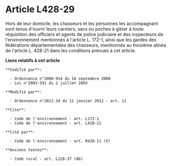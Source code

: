 # Article L428-29

Hors de leur domicile, les chasseurs et les personnes les accompagnant sont tenus d'ouvrir leurs carniers, sacs ou poches à
gibier à toute réquisition des officiers et agents de police judiciaire et des inspecteurs de l'environnement mentionnés à
l'article L. 172-1, ainsi que les gardes des fédérations départementales des chasseurs, mentionnés au troisième alinéa de
l'article L. 428-21 dans les conditions prévues à cet article.

**Liens relatifs à cet article**

	**Codifié par**:

	  - Ordonnance n°2000-914 du 18 septembre 2000
	  - Loi n°2003-591 du 2 juillet 2003

	**Modifié par**:

	  - Ordonnance n°2012-34 du 11 janvier 2012 - art. 11

	**Cite**:

	  - Code de l'environnement - art. L172-1
	  - Code de l'environnement - art. L428-21

	**Cité par**:

	  - Code de l'environnement - art. R428-11 (V)

	**Anciens textes**:

	  - Code rural - art. L228-37 (Ab)
